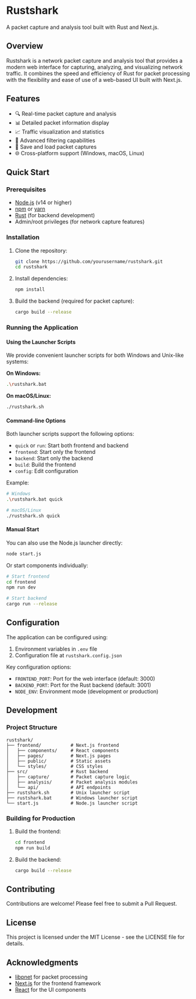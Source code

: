 # Rustshark

A packet capture and analysis tool built with Rust and Next.js.

## Overview

Rustshark is a network packet capture and analysis tool that provides a modern web interface for capturing, analyzing, and visualizing network traffic. It combines the speed and efficiency of Rust for packet processing with the flexibility and ease of use of a web-based UI built with Next.js.

## Features

- 🔍 Real-time packet capture and analysis
- 📊 Detailed packet information display
- 📈 Traffic visualization and statistics
- 🔎 Advanced filtering capabilities
- 💾 Save and load packet captures
- 🌐 Cross-platform support (Windows, macOS, Linux)

## Quick Start

### Prerequisites

- [Node.js](https://nodejs.org/) (v14 or higher)
- [npm](https://www.npmjs.com/) or [yarn](https://yarnpkg.com/)
- [Rust](https://www.rust-lang.org/tools/install) (for backend development)
- Admin/root privileges (for network capture features)

### Installation

1. Clone the repository:

   ```bash
   git clone https://github.com/yourusername/rustshark.git
   cd rustshark
   ```

2. Install dependencies:

   ```bash
   npm install
   ```

3. Build the backend (required for packet capture):
   ```bash
   cargo build --release
   ```

### Running the Application

#### Using the Launcher Scripts

We provide convenient launcher scripts for both Windows and Unix-like systems:

**On Windows:**

```bash
.\rustshark.bat
```

**On macOS/Linux:**

```bash
./rustshark.sh
```

#### Command-line Options

Both launcher scripts support the following options:

- `quick` or `run`: Start both frontend and backend
- `frontend`: Start only the frontend
- `backend`: Start only the backend
- `build`: Build the frontend
- `config`: Edit configuration

Example:

```bash
# Windows
.\rustshark.bat quick

# macOS/Linux
./rustshark.sh quick
```

#### Manual Start

You can also use the Node.js launcher directly:

```bash
node start.js
```

Or start components individually:

```bash
# Start frontend
cd frontend
npm run dev

# Start backend
cargo run --release
```

## Configuration

The application can be configured using:

1. Environment variables in `.env` file
2. Configuration file at `rustshark.config.json`

Key configuration options:

- `FRONTEND_PORT`: Port for the web interface (default: 3000)
- `BACKEND_PORT`: Port for the Rust backend (default: 3001)
- `NODE_ENV`: Environment mode (development or production)

## Development

### Project Structure

```
rustshark/
├── frontend/           # Next.js frontend
│   ├── components/     # React components
│   ├── pages/          # Next.js pages
│   ├── public/         # Static assets
│   └── styles/         # CSS styles
├── src/                # Rust backend
│   ├── capture/        # Packet capture logic
│   ├── analysis/       # Packet analysis modules
│   └── api/            # API endpoints
├── rustshark.sh        # Unix launcher script
├── rustshark.bat       # Windows launcher script
└── start.js            # Node.js launcher script
```

### Building for Production

1. Build the frontend:

   ```bash
   cd frontend
   npm run build
   ```

2. Build the backend:
   ```bash
   cargo build --release
   ```

## Contributing

Contributions are welcome! Please feel free to submit a Pull Request.

## License

This project is licensed under the MIT License - see the LICENSE file for details.

## Acknowledgments

- [libpnet](https://github.com/libpnet/libpnet) for packet processing
- [Next.js](https://nextjs.org/) for the frontend framework
- [React](https://reactjs.org/) for the UI components
